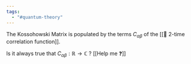 ```yaml
---
tags:
  - "#quantum-theory"
---
```

The Kossohowski Matrix is populated by the terms $C_{\alpha \beta}$ of the [[📘 2-time correlation function]].

Is it always true that $C_{\alpha \beta}: \mathbb{R} \rightarrow \mathbb{C}$ ? [[Help me ❓]]

